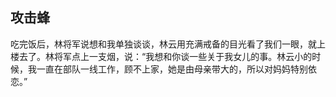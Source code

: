 ## 攻击蜂

吃完饭后，林将军说想和我单独谈谈，林云用充满戒备的目光看了我们一眼，就上楼去了。林将军点上一支烟，说：“我想和你谈一些关于我女儿的事。林云小的时候，我一直在部队一线工作，顾不上家，她是由母亲带大的，所以对妈妈特别依恋。”